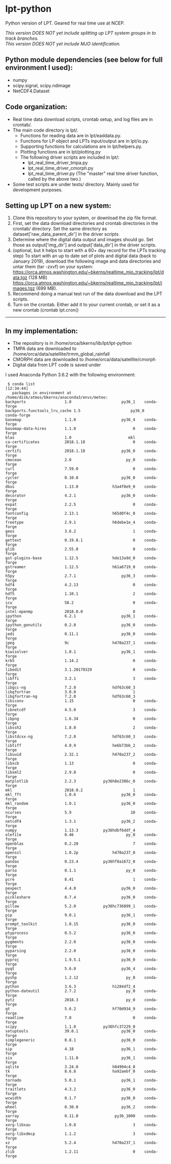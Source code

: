 # lpt-python
Python version of LPT. Geared for real time use at NCEP.

*This version DOES NOT yet include splitting up LPT system groups in to track branches.*  
*This version DOES NOT yet include MJO identification.*


## Python module dependencies (see below for full environment I used):
- numpy
- scipy.signal, scipy.ndimage
- NetCDF4.Dataset


## Code organization:
- Real time data download scripts, crontab setup, and log files are in crontab/.
- The main code directory is lpt/.
  * Functions for reading data are in lpt/eaddata.py.
  * Functions for LP object and LPTs input/output are in lpt/io.py.
  * Supporting functions for calculations are in lpt/helpers.py.
  * Plotting functions are in lpt/plotting.py
  * The following driver scripts are included in lpt/:
    + lpt_real_time_driver_tmpa.py
    + lpt_real_time_driver_cmorph.py
    + lpt_real_time_driver.py  (The "master" real time driver function, called by the above two.)
- Some test scripts are under tests/ directory. Mainly used for development purposes.


## Setting up LPT on a new system:
1) Clone this repository to your system, or download the zip file format.
2) First, set the data download directories and crontab directories in the crontab/ directory.
   Set the same directory as dataset['raw_data_parent_dir'] in the driver scripts
3) Determine where the digital data output and images should go.
   Set those as output['img_dir'] and output['data_dir'] in the driver scripts.
4) (optional, but it helps to start with a 60+ day record for the LPTs tracking step)
   To start with an up to date set of plots and digital data (back to January 2019), download the following image and data directories and untar them (tar -zxvf) on your system:
     https://orca.atmos.washington.edu/~bkerns/realtime_mjo_tracking/lpt/data.tgz (128 MB)
     https://orca.atmos.washington.edu/~bkerns/realtime_mjo_tracking/lpt/images.tgz (699 MB).
5) Recommend doing a manual test run of the data download and the LPT scripts.
6) Turn on the crontab. Either add it to your current crontab, or set it as a new crontab
    (crontab lpt.cron()


-------------------------------------------------------------------------------
## In my implementation:
- The repository is in /home/orca/bkerns/lib/lpt/lpt-python
- TMPA data are downloaded to /home/orca/data/satellite/trmm_global_rainfall
- CMORPH data are downloaded to /home/orca/data/satellite/cmorph
- Digital data from LPT code is saved under


I used Anaconda Python 3.6.2 with the following environment:

```
 $ conda list                                                                                                          [12:34:44]
   packages in environment at /home/disk/atmos/bkerns/anaconda3/envs/meteo:  
backports                 1.0                      py36_1    conda-forge  
backports.functools_lru_cache 1.5                      py36_0    conda-forge  
basemap                   1.1.0                    py36_4    conda-forge  
basemap-data-hires        1.1.0                         0    conda-forge  
blas                      1.0                         mkl    
ca-certificates           2018.1.18                     0    conda-forge  
certifi                   2018.1.18                py36_0    conda-forge
cmocean                   2.0                        py_0    conda-forge
curl                      7.59.0                        0    conda-forge
cycler                    0.10.0                   py36_0    conda-forge
dbus                      1.13.0               h3a4f0e9_0    conda-forge
decorator                 4.2.1                    py36_0    conda-forge
expat                     2.2.5                         0    conda-forge
fontconfig                2.13.1               h65d0f4c_0    conda-forge
freetype                  2.9.1                h6debe1e_4    conda-forge
geos                      3.6.2                         1    conda-forge
gettext                   0.19.8.1                      0    conda-forge
glib                      2.55.0                        0    conda-forge
gst-plugins-base          1.12.5               hde13a9d_0    conda-forge
gstreamer                 1.12.5               h61a6719_0    conda-forge
h5py                      2.7.1                    py36_3    conda-forge
hdf4                      4.2.13                        0    conda-forge
hdf5                      1.10.1                        2    conda-forge
icu                       58.2                          0    conda-forge
intel-openmp              2018.0.0                      8  
ipython                   6.2.1                    py36_1    conda-forge
ipython_genutils          0.2.0                    py36_0    conda-forge
jedi                      0.11.1                   py36_0    conda-forge
jpeg                      9c                   h470a237_1    conda-forge
kiwisolver                1.0.1                    py36_1    conda-forge
krb5                      1.14.2                        0    conda-forge
libedit                   3.1.20170329                  0    conda-forge
libffi                    3.2.1                         3    conda-forge
libgcc-ng                 7.2.0                hdf63c60_3  
libgfortran               3.0.0                         1  
libgfortran-ng            7.2.0                hdf63c60_3  
libiconv                  1.15                          0    conda-forge
libnetcdf                 4.5.0                         3    conda-forge
libpng                    1.6.34                        0    conda-forge
libssh2                   1.8.0                         2    conda-forge
libstdcxx-ng              7.2.0                hdf63c60_3    conda-forge
libtiff                   4.0.9                he6b73bb_2    conda-forge
libuuid                   2.32.1               h470a237_2    conda-forge
libxcb                    1.13                          0    conda-forge
libxml2                   2.9.8                         0    conda-forge
matplotlib                2.2.3            py36h8e2386c_0    conda-forge
mkl                       2018.0.2                      1  
mkl_fft                   1.0.6                    py36_0    conda-forge
mkl_random                1.0.1                    py36_0    conda-forge
ncurses                   5.9                          10    conda-forge
netcdf4                   1.3.1                    py36_2    conda-forge
numpy                     1.13.3           py36hdbf6ddf_4  
olefile                   0.46                       py_0    conda-forge
openblas                  0.2.20                        7    conda-forge
openssl                   1.0.2p               h470a237_0    conda-forge
pandas                    0.23.4           py36hf8a1672_0    conda-forge
parso                     0.1.1                      py_0    conda-forge
pcre                      8.41                          1    conda-forge
pexpect                   4.4.0                    py36_0    conda-forge
pickleshare               0.7.4                    py36_0    conda-forge
pillow                    5.2.0            py36hc736899_1    conda-forge
pip                       9.0.1                    py36_1    conda-forge
prompt_toolkit            1.0.15                   py36_0    conda-forge
ptyprocess                0.5.2                    py36_0    conda-forge
pygments                  2.2.0                    py36_0    conda-forge
pyparsing                 2.2.0                    py36_0    conda-forge
pyproj                    1.9.5.1                  py36_0    conda-forge
pyqt                      5.6.0                    py36_4    conda-forge
pyshp                     1.2.12                     py_0    conda-forge
python                    3.6.3                h1284df2_4  
python-dateutil           2.7.2                      py_0    conda-forge
pytz                      2018.3                     py_0    conda-forge
qt                        5.6.2                hf70d934_9    conda-forge
readline                  7.0                           0    conda-forge
scipy                     1.1.0            py36hfc37229_0  
setuptools                39.0.1                   py36_0    conda-forge
simplegeneric             0.8.1                    py36_0    conda-forge
sip                       4.18                     py36_1    conda-forge
six                       1.11.0                   py36_1    conda-forge
sqlite                    3.24.0               h84994c4_0  
tk                        8.6.8                ha92aebf_0    conda-forge
tornado                   5.0.1                    py36_1    conda-forge
traitlets                 4.3.2                    py36_0    conda-forge
wcwidth                   0.1.7                    py36_0    conda-forge
wheel                     0.30.0                   py36_2    conda-forge
xarray                    0.11.0                py36_1000    conda-forge
xorg-libxau               1.0.8                         3    conda-forge
xorg-libxdmcp             1.1.2                         3    conda-forge
xz                        5.2.4                h470a237_1    conda-forge
zlib                      1.2.11                        0    conda-forge
```
